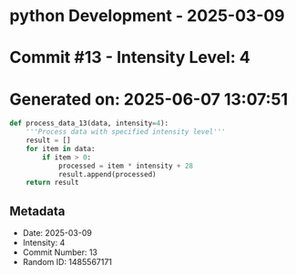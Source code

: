 ﻿# python Development - 2025-03-09
# Commit #13 - Intensity Level: 4
# Generated on: 2025-06-07 13:07:51
```python
def process_data_13(data, intensity=4):
    '''Process data with specified intensity level'''
    result = []
    for item in data:
        if item > 0:
            processed = item * intensity + 28
            result.append(processed)
    return result
```
## Metadata
- Date: 2025-03-09
- Intensity: 4
- Commit Number: 13
- Random ID: 1485567171
